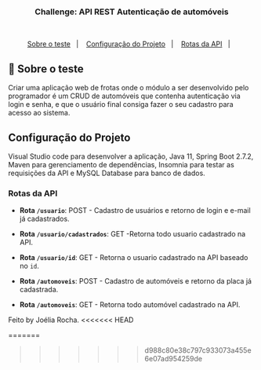 <h3 align="center">
  Challenge: API REST Autenticação de automóveis
</h3>
<br>

<p align="center">
  <a href="#car-sobre-o-desafio">Sobre o teste</a>&nbsp;&nbsp;&nbsp;|&nbsp;&nbsp;&nbsp;
  <a href="#configuração-do-projeto">Configuração do Projeto</a>&nbsp;&nbsp;&nbsp;|&nbsp;&nbsp;&nbsp;
  <a href="#rotas-da-api">Rotas da API</a>&nbsp;&nbsp;&nbsp;|&nbsp;&nbsp;&nbsp;
</p>

## 🚙 Sobre o teste  

Criar uma aplicação web de frotas onde o módulo a ser desenvolvido pelo programador é um CRUD de automóveis que contenha autenticação via login e senha, e que o usuário final consiga fazer o seu cadastro para acesso ao sistema.

## Configuração do Projeto

Visual Studio code para desenvolver a aplicação, Java 11, Spring Boot 2.7.2, Maven para gerenciamento de dependências, Insomnia para testar as requisições da API e MySQL Database para banco de dados.


### Rotas da API

  - **Rota `/usuario`**: POST - Cadastro de usuários e retorno de login e e-mail já cadastrados.

  - **Rota `/usuario/cadastrados`**: GET -Retorna todo usuario cadastrado na API.

  - **Rota `/usuario/id`**: GET - Retorna o usuario cadastrado na API baseado no `id`.

  - **Rota `/automoveis`**: POST - Cadastro de automóveis e retorno da placa já cadastrada.

  - **Rota `/automoveis`**: GET - Retorna todo automóvel cadastrado na API.

Feito by Joélia Rocha.
<<<<<<< HEAD

=======
>>>>>>> d988c80e38c797c933073a455e6e07ad954259de
